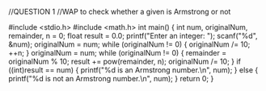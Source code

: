 //QUESTION 1
//WAP to check whether a given is Armstrong or not

#include <stdio.h>
#include <math.h>
int main() {
    int num, originalNum, remainder, n = 0;
    float result = 0.0;
    printf("Enter an integer: ");
    scanf("%d", &num);
    originalNum = num;
    while (originalNum != 0) {
        originalNum /= 10;
        ++n;
    }
originalNum = num;
    while (originalNum != 0) {
        remainder = originalNum % 10;
        result += pow(remainder, n);
        originalNum /= 10;
    }
    if ((int)result == num) {
        printf("%d is an Armstrong number.\n", num);
    } else {
        printf("%d is not an Armstrong number.\n", num);
    }
  return 0;
}



